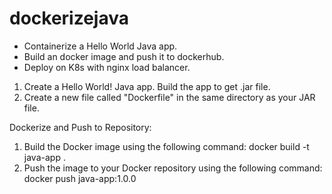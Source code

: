 # dockerizejava
- Containerize a Hello World Java app.
- Build an docker image and push it to dockerhub.
- Deploy on K8s with nginx load balancer.

1. Create a Hello World! Java app. Build the app to get .jar file.
2. Create a new file called "Dockerfile" in the same directory as your JAR file.

Dockerize and Push to Repository:
1. Build the Docker image using the following command: docker build -t java-app .
2. Push the image to your Docker repository using the following command: docker push java-app:1.0.0

